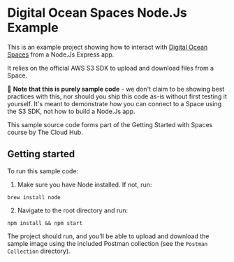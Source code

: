 # Digital Ocean Spaces Node.Js Example
This is an example project showing how to interact with [Digital Ocean Spaces](https://www.digitalocean.com/products/spaces/) from a Node.Js Express app.

It relies on the official AWS S3 SDK to upload and download files from a Space.

🚨 **Note that this is purely sample code** - we don't claim to be showing best practices with this, nor should you ship this code as-is without first testing it yourself. It's meant to demonstrate _how_ you can connect to a Space using the S3 SDK, not how to build a Node.Js app.

This sample source code forms part of the Getting Started with Spaces course by The Cloud Hub.

## Getting started
To run this sample code:
1. Make sure you have Node installed. If not, run:
```
brew install node
```
2. Navigate to the root directory and run:
```
npm install && npm start
```
The project should run, and you'll be able to upload and download the sample image using the included Postman collection (see the `Postman Collection` directory).
